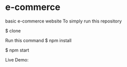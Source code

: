 # e-commerce
basic e-commerce website
To simply run this repository

$ clone <this repository>

Run this command
$ npm install

$ npm start



Live Demo:
